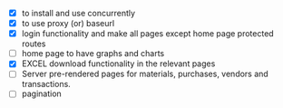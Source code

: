 - [X] to install and use concurrently
- [X] to use proxy (or) baseurl 
- [X] login functionality and make all pages except home page protected routes
- [ ] home page to have graphs and charts
- [X] EXCEL download functionality in the relevant pages
- [ ] Server pre-rendered pages for materials, purchases, vendors and transactions.
- [ ] pagination 